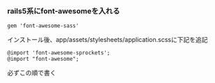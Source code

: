 ### rails5系にfont-awesomeを入れる

```
gem 'font-awesome-sass'
```

インストール後、app/assets/stylesheets/application.scssに下記を追記

```
@import 'font-awesome-sprockets';
@import "font-awesome";
```
必ずこの順で書く
